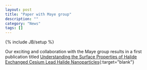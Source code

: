 ```yaml
---
layout: post
title: "Paper with Maye group"
description: ""
category: "News"
tags: []
---
```

{% include JB/setup %}

Our exciting and collaboration with the Maye group results in a first publication titled 
[Understanding the Surface Properties of Halide Exchanged Cesium Lead Halide Nanoparticles](https://pubs.acs.org/doi/abs/10.1021/acs.langmuir.8b02148){:target="blank"}

